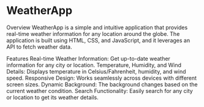 # WeatherApp

Overview
WeatherApp is a simple and intuitive application that provides real-time weather information for any location around the globe. The application is built using HTML, CSS, and JavaScript, and it leverages an API to fetch weather data.

Features
Real-time Weather Information: Get up-to-date weather information for any city or location.
Temperature, Humidity, and Wind Details: Displays temperature in Celsius/Fahrenheit, humidity, and wind speed.
Responsive Design: Works seamlessly across devices with different screen sizes.
Dynamic Background: The background changes based on the current weather condition.
Search Functionality: Easily search for any city or location to get its weather details.
